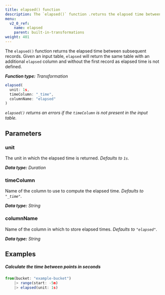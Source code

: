 ```yaml
---
title: elapsed() function
description: The `elapsed()` function .returns the elapsed time between subsequent records.
menu:
  v2_0_ref:
    name: elapsed
    parent: built-in-transformations
weight: 401
---
```


The `elapsed()` function returns the elapsed time between subsequent records.
Given an input table, `elapsed` will return the same table with an additional
`elapsed` column and without the first record as elapsed time is not defined.

_**Function type:** Transformation_  

```js
elapsed(
  unit: 1s,
  timeColumn: "_time",
  columnName: "elapsed"
)
```

_`elapsed()` returns an errors if the `timeColumn` is not present in the input table._

## Parameters

### unit
The unit in which the elapsed time is returned.
_Defaults to `1s`._

_**Data type:** Duration_

### timeColumn
Name of the column to use to compute the elapsed time.
_Defaults to `"_time"`._

_**Data type:** String_

### columnName
Name of the column in which to store elapsed times.
_Defaults to `"elapsed"`._

_**Data type:** String_

## Examples

##### Calculate the time between points in seconds
```js
from(bucket: "example-bucket")
	|> range(start: -5m)
	|> elapsed(unit: 1s)
```
